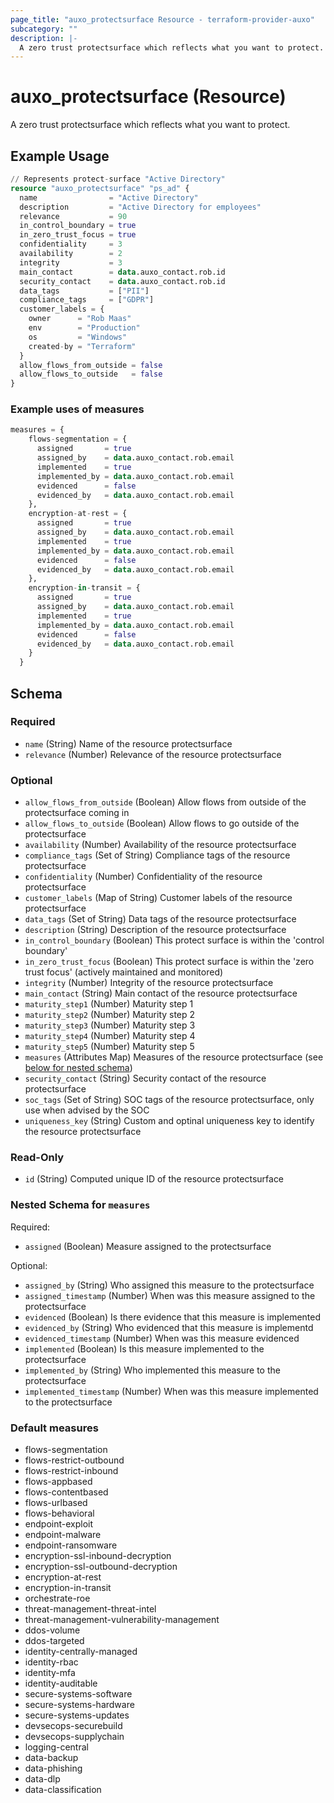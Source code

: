 ```yaml
---
page_title: "auxo_protectsurface Resource - terraform-provider-auxo"
subcategory: ""
description: |-
  A zero trust protectsurface which reflects what you want to protect.
---
```


# auxo_protectsurface (Resource)

A zero trust protectsurface which reflects what you want to protect.

## Example Usage

```terraform
// Represents protect-surface "Active Directory"
resource "auxo_protectsurface" "ps_ad" {
  name                = "Active Directory"
  description         = "Active Directory for employees"
  relevance           = 90
  in_control_boundary = true
  in_zero_trust_focus = true
  confidentiality     = 3
  availability        = 2
  integrity           = 3
  main_contact        = data.auxo_contact.rob.id
  security_contact    = data.auxo_contact.rob.id
  data_tags           = ["PII"]
  compliance_tags     = ["GDPR"]
  customer_labels = {
    owner      = "Rob Maas"
    env        = "Production"
    os         = "Windows"
    created-by = "Terraform"
  }
  allow_flows_from_outside = false
  allow_flows_to_outside   = false
}
```

### Example uses of measures

```terraform
measures = {
    flows-segmentation = {
      assigned       = true
      assigned_by    = data.auxo_contact.rob.email
      implemented    = true
      implemented_by = data.auxo_contact.rob.email
      evidenced      = false
      evidenced_by   = data.auxo_contact.rob.email
    },
    encryption-at-rest = {
      assigned       = true
      assigned_by    = data.auxo_contact.rob.email
      implemented    = true
      implemented_by = data.auxo_contact.rob.email
      evidenced      = false
      evidenced_by   = data.auxo_contact.rob.email
    },
    encryption-in-transit = {
      assigned       = true
      assigned_by    = data.auxo_contact.rob.email
      implemented    = true
      implemented_by = data.auxo_contact.rob.email
      evidenced      = false
      evidenced_by   = data.auxo_contact.rob.email
    }
  }
```

<!-- schema generated by tfplugindocs -->
## Schema

### Required

- `name` (String) Name of the resource protectsurface
- `relevance` (Number) Relevance of the resource protectsurface

### Optional

- `allow_flows_from_outside` (Boolean) Allow flows from outside of the protectsurface coming in
- `allow_flows_to_outside` (Boolean) Allow flows to go outside of the protectsurface
- `availability` (Number) Availability of the resource protectsurface
- `compliance_tags` (Set of String) Compliance tags of the resource protectsurface
- `confidentiality` (Number) Confidentiality of the resource protectsurface
- `customer_labels` (Map of String) Customer labels of the resource protectsurface
- `data_tags` (Set of String) Data tags of the resource protectsurface
- `description` (String) Description of the resource protectsurface
- `in_control_boundary` (Boolean) This protect surface is within the 'control boundary'
- `in_zero_trust_focus` (Boolean) This protect surface is within the 'zero trust focus' (actively maintained and monitored)
- `integrity` (Number) Integrity of the resource protectsurface
- `main_contact` (String) Main contact of the resource protectsurface
- `maturity_step1` (Number) Maturity step 1
- `maturity_step2` (Number) Maturity step 2
- `maturity_step3` (Number) Maturity step 3
- `maturity_step4` (Number) Maturity step 4
- `maturity_step5` (Number) Maturity step 5
- `measures` (Attributes Map) Measures of the resource protectsurface (see [below for nested schema](#nestedatt--measures))
- `security_contact` (String) Security contact of the resource protectsurface
- `soc_tags` (Set of String) SOC tags of the resource protectsurface, only use when advised by the SOC
- `uniqueness_key` (String) Custom and optinal uniqueness key to identify the resource protectsurface

### Read-Only

- `id` (String) Computed unique ID of the resource protectsurface

<a id="nestedatt--measures"></a>
### Nested Schema for `measures`

Required:

- `assigned` (Boolean) Measure assigned to the protectsurface

Optional:

- `assigned_by` (String) Who assigned this measure to the protectsurface
- `assigned_timestamp` (Number) When was this measure assigned to the protectsurface
- `evidenced` (Boolean) Is there evidence that this measure is implemented
- `evidenced_by` (String) Who evidenced that this measure is implementd
- `evidenced_timestamp` (Number) When was this measure evidenced
- `implemented` (Boolean) Is this measure implemented to the protectsurface
- `implemented_by` (String) Who implemented this measure to the protectsurface
- `implemented_timestamp` (Number) When was this measure implemented to the protectsurface

### Default measures

- flows-segmentation
- flows-restrict-outbound
- flows-restrict-inbound
- flows-appbased
- flows-contentbased
- flows-urlbased
- flows-behavioral
- endpoint-exploit
- endpoint-malware
- endpoint-ransomware
- encryption-ssl-inbound-decryption
- encryption-ssl-outbound-decryption
- encryption-at-rest
- encryption-in-transit
- orchestrate-roe
- threat-management-threat-intel
- threat-management-vulnerability-management
- ddos-volume
- ddos-targeted
- identity-centrally-managed
- identity-rbac
- identity-mfa
- identity-auditable
- secure-systems-software
- secure-systems-hardware
- secure-systems-updates
- devsecops-securebuild
- devsecops-supplychain
- logging-central
- data-backup
- data-phishing
- data-dlp
- data-classification

